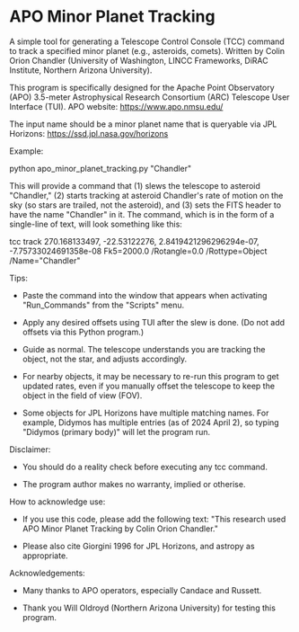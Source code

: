 # APO Minor Planet Tracking

A simple tool for generating a Telescope Control Console (TCC) command to track a specified minor planet (e.g., asteroids, comets). Written by Colin Orion Chandler (University of Washington, LINCC Frameworks, DiRAC Institute, Northern Arizona University).

This program is specifically designed for the Apache Point Observatory (APO) 3.5-meter Astrophysical Research Consortium (ARC) Telescope User Interface (TUI). APO website: https://www.apo.nmsu.edu/

The input name should be a minor planet name that is queryable via JPL Horizons: https://ssd.jpl.nasa.gov/horizons

Example:

python apo_minor_planet_tracking.py "Chandler"

This will provide a command that (1) slews the telescope to asteroid "Chandler," (2) starts tracking at asteroid Chandler's rate of motion on the sky (so stars are trailed, not the asteroid), and (3) sets the FITS header to have the name "Chandler" in it. The command, which is in the form of a single-line of text, will look something like this:

tcc track 270.168133497, -22.53122276, 2.8419421296296294e-07, -7.75733024691358e-08 Fk5=2000.0 /Rotangle=0.0 /Rottype=Object /Name="Chandler"


Tips:

- Paste the command into the window that appears when activating "Run_Commands" from the "Scripts" menu.

- Apply any desired offsets using TUI after the slew is done. (Do not add offsets via this Python program.)

- Guide as normal. The telescope understands you are tracking the object, not the star, and adjusts accordingly.

- For nearby objects, it may be necessary to re-run this program to get updated rates, even if you manually offset the telescope to keep the object in the field of view (FOV).

- Some objects for JPL Horizons have multiple matching names. For example, Didymos has multiple entries (as of 2024 April 2), so typing "Didymos (primary body)" will let the program run.


Disclaimer:

- You should do a reality check before executing any tcc command.

- The program author makes no warranty, implied or otherise.


How to acknowledge use:

- If you use this code, please add the following text: "This research used APO Minor Planet Tracking by Colin Orion Chandler."

- Please also cite Giorgini 1996 for JPL Horizons, and astropy as appropriate.


Acknowledgements:

- Many thanks to APO operators, especially Candace and Russett.

- Thank you Will Oldroyd (Northern Arizona University) for testing this program.
